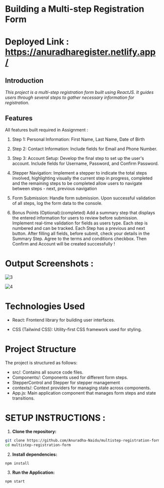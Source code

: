 # Building a Multi-step Registration Form


   # Deployed Link : https://anuradharegister.netlify.app/

   
## Introduction 
   *This project is a multi-step registration form built using ReactJS. It guides users through several steps to gather necessary information for
   registration.*
   
   ## Features
   All features built required in Assignment : 
   1. Step 1: Personal Information: First Name, Last Name, Date of Birth
   
   2. Step 2: Contact Information: Include fields for Email and Phone Number.

   3. Step 3: Account Setup: Develop the final step to set up the user's account.
                          Include fields for Username, Password, and Confirm Password.
   
  4.  Stepper Navigation: Implement a stepper to indicate the total steps involved, highlighting visually the current step in progress, 
                       completed and the remaining steps to be completed allow users to navigate between steps - next, previous 
                       navigation
                       
   5. Form Submission: Handle form submission. Upon successful validation of all steps, log the form data to the console.
   
   6. Bonus Points (Optional):(completed) Add a summary step that displays the entered information for users to review before 
                                          submission.
                                          Implement real-time validation for fields as users type.
     Each step is numbered and can be tracked.
     Each Step has a previous and next button.
     After filling all fields, before submit, check your details in the Summary Step.
     Agree to the terms and conditions checkbox.
     Then Confirm and Account will be created successfully !
      
# Output Screenshots :

![3](https://github.com/Anuradha-Naidu/multistep-registration-form/assets/88324015/d5100cae-0e45-45e5-a22b-2535ff3c94e4)

![4](https://github.com/Anuradha-Naidu/multistep-registration-form/assets/88324015/11f4b1d9-72dc-41ef-b1d1-02e2d3565eaa)
   
# Technologies Used

- React: Frontend library for building user interfaces.
   
- CSS (Tailwind CSS): Utility-first CSS framework used for styling.

# Project Structure
   The project is structured as follows:

   - src/: Contains all source code files.
   - Components/: Components used for different form steps.
   - StepperControl and Stepper for stepper management
   - contexts/: Context providers for managing state across components.
   - App.js: Main application component that manages form steps and state transitions.

# SETUP INSTRUCTIONS :

   1. **Clone the repository:**

   ```bash
   git clone https://github.com/Anuradha-Naidu/multistep-registration-form.git
   cd multistep-registration-form
   ```

   2. **Install dependencies:**
      
   ```bash
   npm install
   ```
   
   3. **Run the Application:**
   ```bash
   npm start
   ```

   

   

   

